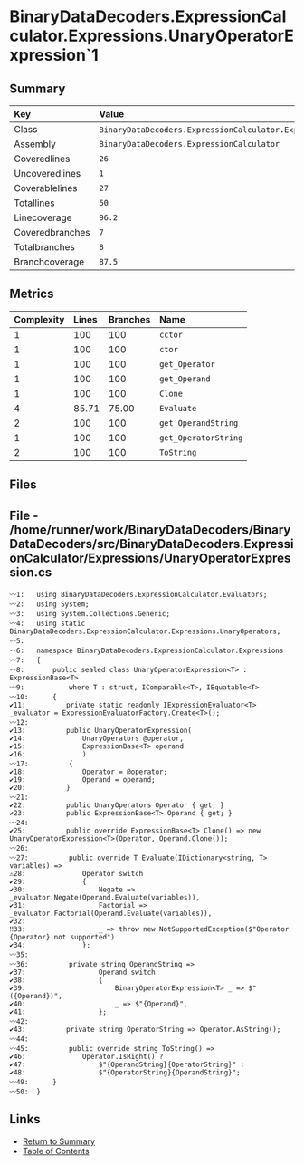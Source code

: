 ﻿# BinaryDataDecoders.ExpressionCalculator.Expressions.UnaryOperatorExpression`1

## Summary

| Key             | Value                                                                           |
| :-------------- | :------------------------------------------------------------------------------ |
| Class           | `BinaryDataDecoders.ExpressionCalculator.Expressions.UnaryOperatorExpression`1` |
| Assembly        | `BinaryDataDecoders.ExpressionCalculator`                                       |
| Coveredlines    | `26`                                                                            |
| Uncoveredlines  | `1`                                                                             |
| Coverablelines  | `27`                                                                            |
| Totallines      | `50`                                                                            |
| Linecoverage    | `96.2`                                                                          |
| Coveredbranches | `7`                                                                             |
| Totalbranches   | `8`                                                                             |
| Branchcoverage  | `87.5`                                                                          |

## Metrics

| Complexity | Lines | Branches | Name                 |
| :--------- | :---- | :------- | :------------------- |
| 1          | 100   | 100      | `cctor`              |
| 1          | 100   | 100      | `ctor`               |
| 1          | 100   | 100      | `get_Operator`       |
| 1          | 100   | 100      | `get_Operand`        |
| 1          | 100   | 100      | `Clone`              |
| 4          | 85.71 | 75.00    | `Evaluate`           |
| 2          | 100   | 100      | `get_OperandString`  |
| 1          | 100   | 100      | `get_OperatorString` |
| 2          | 100   | 100      | `ToString`           |

## Files

## File - /home/runner/work/BinaryDataDecoders/BinaryDataDecoders/src/BinaryDataDecoders.ExpressionCalculator/Expressions/UnaryOperatorExpression.cs

```CSharp
〰1:   using BinaryDataDecoders.ExpressionCalculator.Evaluators;
〰2:   using System;
〰3:   using System.Collections.Generic;
〰4:   using static BinaryDataDecoders.ExpressionCalculator.Expressions.UnaryOperators;
〰5:   
〰6:   namespace BinaryDataDecoders.ExpressionCalculator.Expressions
〰7:   {
〰8:       public sealed class UnaryOperatorExpression<T> : ExpressionBase<T>
〰9:           where T : struct, IComparable<T>, IEquatable<T>
〰10:      {
✔11:          private static readonly IExpressionEvaluator<T> _evaluator = ExpressionEvaluatorFactory.Create<T>();
〰12:  
✔13:          public UnaryOperatorExpression(
✔14:              UnaryOperators @operator,
✔15:              ExpressionBase<T> operand
✔16:              )
〰17:          {
✔18:              Operator = @operator;
✔19:              Operand = operand;
✔20:          }
〰21:  
✔22:          public UnaryOperators Operator { get; }
✔23:          public ExpressionBase<T> Operand { get; }
〰24:  
✔25:          public override ExpressionBase<T> Clone() => new UnaryOperatorExpression<T>(Operator, Operand.Clone());
〰26:  
〰27:          public override T Evaluate(IDictionary<string, T> variables) =>
⚠28:              Operator switch
✔29:              {
✔30:                  Negate => _evaluator.Negate(Operand.Evaluate(variables)),
✔31:                  Factorial => _evaluator.Factorial(Operand.Evaluate(variables)),
✔32:  
‼33:                  _ => throw new NotSupportedException($"Operator {Operator} not supported")
✔34:              };
〰35:  
〰36:          private string OperandString =>
✔37:                  Operand switch
✔38:                  {
✔39:                      BinaryOperatorExpression<T> _ => $"({Operand})",
✔40:                      _ => $"{Operand}",
✔41:                  };
〰42:  
✔43:          private string OperatorString => Operator.AsString();
〰44:  
〰45:          public override string ToString() =>
✔46:              Operator.IsRight() ?
✔47:                  $"{OperandString}{OperatorString}" :
✔48:                  $"{OperatorString}{OperandString}";
〰49:      }
〰50:  }
```

## Links

* [Return to Summary](Summary.md)
* [Table of Contents](../TOC.md)

